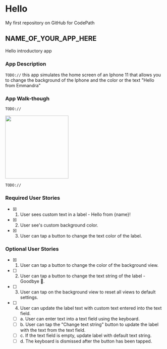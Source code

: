 # Hello
My first repository on GitHub for CodePath

## NAME_OF_YOUR_APP_HERE
Hello introductory app

### App Description
`TODO://` this app simulates the home screen of an Iphone 11 that allows you to change the background of the Iphone and the color or the text "Hello from Emmandra"

### App Walk-though
`TODO://` 

<img src="http://g.recordit.co/jrP9gfC689.gif" width=200><br>

`TODO://`

### Required User Stories
- [X] 1. User sees custom text in a label - Hello from {name}!
- [X] 2. User see's custom background color.
- [X] 3. User can tap a button to change the text color of the label.

### Optional User Stories
- [X] 1. User can tap a button to change the color of the background view.
- [ ] 2. User can tap a button to change the text string of the label - Goodbye 👋.
- [ ] 3. User can tap on the background view to reset all views to default settings.
- [ ] 4. User can update the label text with custom text entered into the text field.
   - [ ] a. User can enter text into a text field using the keyboard.
   - [ ] b. User can tap the "Change text string" button to update the label with the text from the text field.
   - [ ] c. If the text field is empty, update label with default text string.
   - [ ] d. The keyboard is dismissed after the button has been tapped.
